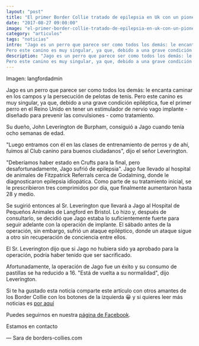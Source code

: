 ```yaml
---
layout: "post"
title: "El primer Border Collie tratado de epilepsia en Uk con un pionero tratamiento"
date: "2017-08-27 09:00:00"
image: "el-primer-border-collie-tratado-de-epilepsia-en-uk-con-un-pionero-tratamiento.png"
category: "articulos"
tags: "noticias"
intro: "Jago es un perro que parece ser como todos los demás: le encanta caminar en los campos y la persecución de pelotas de tenis.
Pero este canino es muy singular, ya que, debido a una grave condición epiléptica,..."
description: "Jago es un perro que parece ser como todos los demás: le encanta caminar en los campos y la persecución de pelotas de tenis.
Pero este canino es muy singular, ya que, debido a una grave condición epiléptica,..."
---
```

Imagen: langfordadmin

Jago es un perro que parece ser como todos los demás: le encanta caminar en los campos y la persecución de pelotas de tenis.
Pero este canino es muy singular, ya que, debido a una grave condición epiléptica, fue el primer perro en el Reino Unido en tener un estimulador de nervio vago implante - diseñado para prevenir las convulsiones - como tratamiento.

Su dueño, John Leverington de Burpham, consiguió a Jago cuando tenía ocho semanas de edad.

"Luego entramos con él en las clases de entrenamiento de perros y de ahí, fuimos al Club canino para buenos ciudadanos", dijo el señor Leverington.

"Deberíamos haber estado en Crufts para la final, pero desafortunadamente, Jago sufrió de epilepsia".
Jago fue llevado al hospital de animales de Fitzpatrick Referrals cerca de Godalming, donde le diagnosticaron epilepsia idiopática.
Como parte de su tratamiento inicial, se le prescribieron tres comprimidos por día, que finalmente aumentaron hasta 28 y medio.

Se sugirió entonces al Sr. Leverington que llevará a Jago al Hospital de Pequeños Animales de Langford en Bristol.
Lo hizo y, después de consultarlo, se decidió que Jago estaba lo suficientemente fuerte para seguir adelante con la operación de implante.
El sábado antes de la operación, sin embargo, sufrió un ataque epiléptico, donde un ataque sigue a otro sin recuperación de conciencia entre ellos.

El Sr. Leverington dijo que si Jago no hubiera sido ya aprobado para la operación, podría haber tenido que ser sacrificado.

Afortunadamente, la operación de Jago fue un éxito y su consumo de pastillas se ha reducido a 16.
"Está de vuelta a su normalidad", dijo Leverington.

Si te ha gustado esta noticia comparte este artículo con otros amantes de los Border Collie con los botones de la izquierda 😀 y si quieres leer más noticias es [por aquí](http://www.borders-collies.com/border-collie-noticias/)

Puedes seguirnos en nuestra [página de Facebook](https://www.facebook.com/borderscolliescom/).

Estamos en contacto

— Sara de borders-collies.com
